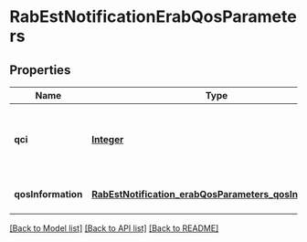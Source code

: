 # RabEstNotificationErabQosParameters
## Properties

Name | Type | Description | Notes
------------ | ------------- | ------------- | -------------
**qci** | [**Integer**](integer.md) | QoS Class Identifier as defined in ETSI TS 123 401 [i.4]. | [default to null]
**qosInformation** | [**RabEstNotification_erabQosParameters_qosInformation**](RabEstNotification_erabQosParameters_qosInformation.md) |  | [optional] [default to null]

[[Back to Model list]](../README.md#documentation-for-models) [[Back to API list]](../README.md#documentation-for-api-endpoints) [[Back to README]](../README.md)

